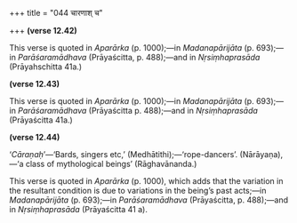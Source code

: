 +++
title = "044 चारणाश् च"

+++
**(verse 12.42)**

This verse is quoted in *Aparārka* (p. 1000);—in *Madanapārijāta* (p.
693);—in *Parāśaramādhava* (Prāyaścitta, p. 488);—and in
*Nṛsiṃhaprasāda* (Prāyahschitta 41a.)

**(verse 12.43)**

This verse is quoted in *Aparārka* (p. 1000);—in *Madanapārijāta* (p.
693);—in *Parāśaramādhava* (Prāyaścitta p. 488);—and in *Nṛsiṃhaprasāda*
(Prāyaścitta 41a.)

**(verse 12.44)**

‘*Cāraṇaḥ*’—‘Bards, singers etc,’ (Medhātithi);—‘rope-dancers’.
(Nārāyaṇa),—‘a class of mythological beings’ (Rāghavānanda.)

This verse is quoted in *Aparārka* (p. 1000), which adds that the
variation in the resultant condition is due to variations in the being’s
past acts;—in *Madanapārijāta* (p. 693);—in *Parāśaramādhava*
(Prāyaścitta, p. 488);—and in *Nṛsiṃhaprasāda* (Prāyaścitta 41 a).


